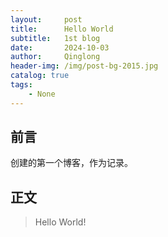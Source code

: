 ```yaml
---
layout:     post
title:      Hello World
subtitle:   1st blog
date:       2024-10-03
author:     Qinglong
header-img: /img/post-bg-2015.jpg
catalog: true
tags:
    - None
---
```


## 前言

创建的第一个博客，作为记录。



## 正文
>Hello World!

